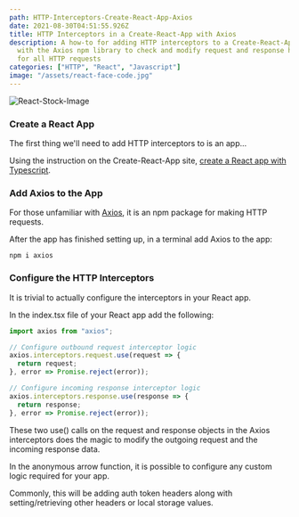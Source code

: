 ```yaml
---
path: HTTP-Interceptors-Create-React-App-Axios
date: 2021-08-30T04:51:55.926Z
title: HTTP Interceptors in a Create-React-App with Axios
description: A how-to for adding HTTP interceptors to a Create-React-App app
  with the Axios npm library to check and modify request and response headers
  for all HTTP requests
categories: ["HTTP", "React", "Javascript"]
image: "/assets/react-face-code.jpg"
---
```

![React-Stock-Image](/assets/react-face-code.jpg "React Code")

### Create a React App

The first thing we'll need to add HTTP interceptors to is an app...

Using the instruction on the Create-React-App site, [create a React app with Typescript](https://create-react-app.dev/docs/getting-started#creating-a-typescript-app).

### Add Axios to the App

For those unfamiliar with [Axios](https://github.com/axios/axios), it is an npm package for making HTTP requests.

After the app has finished setting up, in a terminal add Axios to the app:

`npm i axios`

### Configure the HTTP Interceptors

It is trivial to actually configure the interceptors in your React app.

In the index.tsx file of your React app add the following:

```typescript
import axios from "axios";

// Configure outbound request interceptor logic
axios.interceptors.request.use(request => {
  return request;
}, error => Promise.reject(error));

// Configure incoming response interceptor logic
axios.interceptors.response.use(response => {
  return response;
}, error => Promise.reject(error));
```

These two use() calls on the request and response objects in the Axios interceptors does the magic to modify the outgoing request and the incoming response data. 

In the anonymous arrow function, it is possible to configure any custom logic required for your app.

Commonly, this will be adding auth token headers along with setting/retrieving other headers or local storage values.
